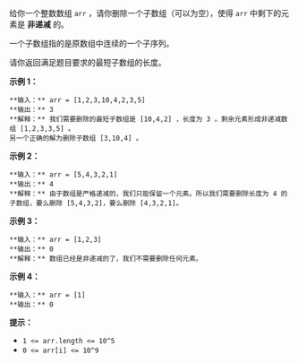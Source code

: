 给你一个整数数组 `arr` ，请你删除一个子数组（可以为空），使得 `arr` 中剩下的元素是 **非递减** 的。

一个子数组指的是原数组中连续的一个子序列。

请你返回满足题目要求的最短子数组的长度。



**示例 1：**

    
    
    **输入：** arr = [1,2,3,10,4,2,3,5]
    **输出：** 3
    **解释：** 我们需要删除的最短子数组是 [10,4,2] ，长度为 3 。剩余元素形成非递减数组 [1,2,3,3,5] 。
    另一个正确的解为删除子数组 [3,10,4] 。

**示例 2：**

    
    
    **输入：** arr = [5,4,3,2,1]
    **输出：** 4
    **解释：** 由于数组是严格递减的，我们只能保留一个元素。所以我们需要删除长度为 4 的子数组，要么删除 [5,4,3,2]，要么删除 [4,3,2,1]。
    

**示例 3：**

    
    
    **输入：** arr = [1,2,3]
    **输出：** 0
    **解释：** 数组已经是非递减的了，我们不需要删除任何元素。
    

**示例 4：**

    
    
    **输入：** arr = [1]
    **输出：** 0
    



**提示：**

  * `1 <= arr.length <= 10^5`
  * `0 <= arr[i] <= 10^9`


